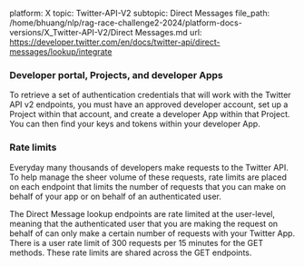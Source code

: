 platform: X
topic: Twitter-API-V2
subtopic: Direct Messages
file_path: /home/bhuang/nlp/rag-race-challenge2-2024/platform-docs-versions/X_Twitter-API-V2/Direct Messages.md
url: https://developer.twitter.com/en/docs/twitter-api/direct-messages/lookup/integrate

### Developer portal, Projects, and developer Apps

To retrieve a set of authentication credentials that will work with the Twitter API v2 endpoints, you must have an approved developer account, set up a Project within that account, and create a developer App within that Project. You can then find your keys and tokens within your developer App. 

### Rate limits

Everyday many thousands of developers make requests to the Twitter API. To help manage the sheer volume of these requests, rate limits are placed on each endpoint that limits the number of requests that you can make on behalf of your app or on behalf of an authenticated user. 

The Direct Message lookup endpoints are rate limited at the user-level, meaning that the authenticated user that you are making the request on behalf of can only make a certain number of requests with your Twitter App. There is a user rate limit of 300 requests per 15 minutes for the GET methods. These rate limits are shared across the GET endpoints.